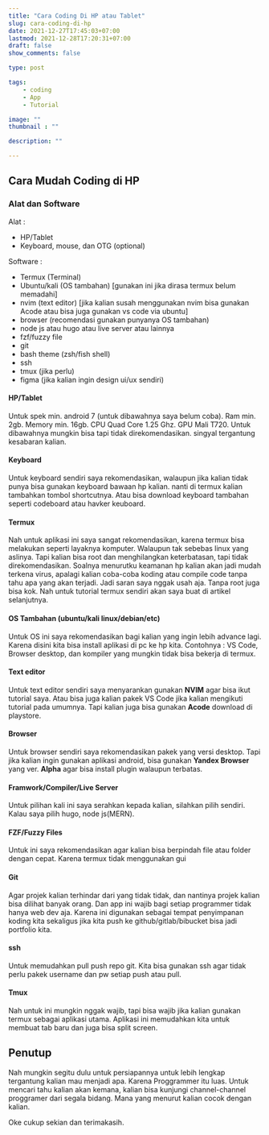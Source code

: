 ```yaml
---
title: "Cara Coding Di HP atau Tablet"
slug: cara-coding-di-hp
date: 2021-12-27T17:45:03+07:00
lastmod: 2021-12-28T17:20:31+07:00
draft: false
show_comments: false

type: post

tags:
    - coding
    - App
    - Tutorial

image: ""
thumbnail : ""

description: ""

---
```

## Cara Mudah Coding di HP

### Alat dan Software
Alat :
- HP/Tablet
- Keyboard, mouse, dan OTG (optional)

Software :
- Termux (Terminal)
- Ubuntu/kali (OS tambahan) [gunakan ini jika dirasa termux belum memadahi]
- nvim (text editor) [jika kalian susah menggunakan nvim bisa gunakan Acode atau bisa juga gunakan vs code via ubuntu]
- browser (recomendasi gunakan punyanya OS tambahan)
- node js atau hugo atau live server atau lainnya
- fzf/fuzzy file
- git
- bash theme (zsh/fish shell)
- ssh
- tmux (jika perlu)
- figma (jika kalian ingin design ui/ux sendiri)

#### HP/Tablet
Untuk spek min. android 7 (untuk dibawahnya saya belum coba). Ram min. 2gb. Memory min. 16gb. CPU Quad Core 1.25 Ghz. GPU Mali T720. Untuk dibawahnya mungkin bisa tapi tidak direkomendasikan. singyal tergantung kesabaran kalian. 

#### Keyboard
Untuk keyboard sendiri saya rekomendasikan, walaupun jika kalian tidak punya bisa gunakan keyboard bawaan hp kalian. nanti di termux kalian tambahkan tombol shortcutnya. Atau bisa download keyboard tambahan seperti codeboard atau havker keuboard.

#### Termux
Nah untuk aplikasi ini saya sangat rekomendasikan, karena termux bisa melakukan seperti layaknya komputer. Walaupun tak sebebas linux yang aslinya. Tapi kalian bisa root dan menghilangkan keterbatasan, tapi tidak direkomendasikan. Soalnya menurutku keamanan hp kalian akan jadi mudah terkena virus, apalagi kalian coba-coba koding atau compile code tanpa tahu apa yang akan terjadi. Jadi saran saya nggak usah aja. Tanpa root juga bisa kok. Nah untuk tutorial termux sendiri akan saya buat di artikel selanjutnya.

#### OS Tambahan (ubuntu/kali linux/debian/etc)
Untuk OS ini saya rekomendasikan bagi kalian yang ingin lebih advance lagi. Karena disini kita bisa install aplikasi di pc ke hp kita. Contohnya : VS Code, Browser desktop, dan kompiler yang mungkin tidak bisa bekerja di termux.

#### Text editor
Untuk text editor sendiri saya menyarankan gunakan **NVIM** agar bisa ikut tutorial saya. Atau bisa juga kalian pakek VS Code jika kalian mengikuti tutorial pada umumnya. Tapi kalian juga bisa gunakan **Acode** download di playstore.

#### Browser
Untuk browser sendiri saya rekomendasikan pakek yang versi desktop. Tapi jika kalian ingin gunakan aplikasi android, bisa gunakan **Yandex Browser** yang ver. **Alpha** agar bisa install plugin walaupun terbatas.

#### Framwork/Compiler/Live Server
Untuk pilihan kali ini saya serahkan kepada kalian, silahkan pilih sendiri. Kalau saya pilih hugo, node js(MERN).

#### FZF/Fuzzy Files
Untuk ini saya rekomendasikan agar kalian bisa berpindah file atau folder dengan cepat. Karena termux tidak menggunakan gui

#### Git
Agar projek kalian terhindar dari yang tidak tidak, dan nantinya projek kalian bisa dilihat banyak orang. Dan app ini wajib bagi setiap programmer tidak hanya web dev aja. Karena ini digunakan sebagai tempat penyimpanan koding kita sekaligus jika kita push ke github/gitlab/bibucket bisa jadi portfolio kita.

#### ssh
Untuk memudahkan pull push repo git. Kita bisa gunakan ssh agar tidak perlu pakek username dan pw setiap push atau pull.

#### Tmux
Nah untuk ini mungkin nggak wajib, tapi bisa wajib jika kalian gunakan termux sebagai aplikasi utama. Aplikasi ini memudahkan kita untuk membuat tab baru dan juga bisa split screen.

## Penutup
Nah mungkin segitu dulu untuk persiapannya untuk lebih lengkap tergantung kalian mau menjadi apa. Karena Proggrammer itu luas. Untuk mencari tahu kalian akan kemana, kalian bisa kunjungi channel-channel proggramer dari segala bidang. Mana yang menurut kalian cocok dengan kalian.

Oke cukup sekian dan terimakasih.
